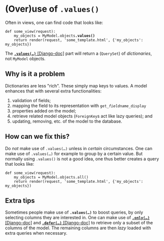 # (Over)use of `.values()`

Often in views, one can find code that looks like:

<pre><code>def some_view(request):
    my_objects = MyModel.objects<b>.values()</b>
    return render(request, 'some_template.html', {'my_objects': my_objects})</code></pre>

The [**<code>.values(&hellip;)</code>** [Django-doc]](https://docs.djangoproject.com/en/dev/ref/models/querysets/#values)
part will return a (`QuerySet`) of *dictionaries*, not `MyModel` objects.

## Why is it a problem

Dictionaries are less "rich". These simply map keys to values. A model enhances
that with several extra functionalities:

 1. validation of fields;
 2. mapping the field to its representation with
    <code>get_<i>fieldname</i>_display</code>
 3. properties added on the model;
 4. retrieve related model objects (`ForeignKey`s act like lazy queries); and
 5. updating, removing, etc. of the model to the database.

## How can we fix this?

Do *not* make use of <code>.values(&hellip;)</code> unless in *certain* circumstances. One can
make use of <code>.values(&hellip;)</code> for example to group by a certain
value. But normally using `.values()` is not a good idea, one thus better
creates a query that looks like: 

<pre><code>def some_view(request):
    my_objects = MyModel.objects.all()
    return render(request, 'some_template.html', {'my_objects': my_objects})</code></pre>

## Extra tips

Sometimes people make use of **<code>.values(&hellip;)</code>** to boost queries, by only selecting columns they are interested in.
One can make use of [**<code>.only(&hellip;)</code>** [Django-doc]](https://docs.djangoproject.com/en/dev/ref/models/querysets/#only)
and [**<code>.defer(&hellip;)</code>** [Django-doc]](https://docs.djangoproject.com/en/dev/ref/models/querysets/#defer) to retrieve
only a subset of the columns of the model. The remaining columns are then *lazy*
loaded with extra queries when necessary.
